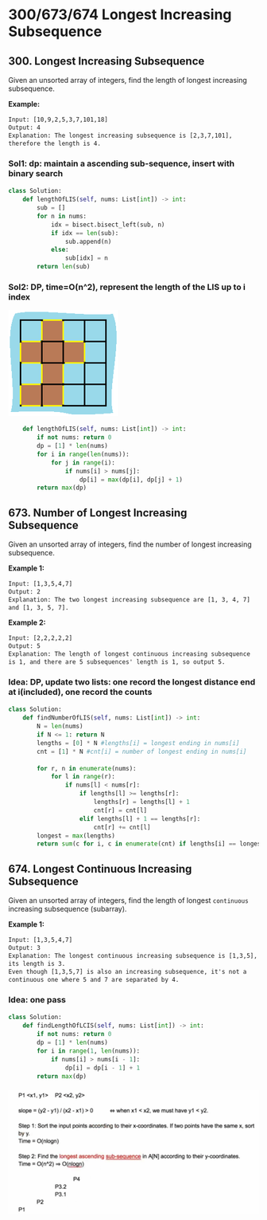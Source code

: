 # 300/673/674 Longest Increasing Subsequence

## 300. Longest Increasing Subsequence

Given an unsorted array of integers, find the length of longest increasing subsequence.

**Example:**

```text
Input: [10,9,2,5,3,7,101,18]
Output: 4 
Explanation: The longest increasing subsequence is [2,3,7,101], therefore the length is 4. 
```

### Sol1: dp: maintain a ascending sub-sequence, insert with binary search

```python
class Solution:
    def lengthOfLIS(self, nums: List[int]) -> int:
        sub = []
        for n in nums:
            idx = bisect.bisect_left(sub, n)
            if idx == len(sub):
                sub.append(n)
            else:
                sub[idx] = n
        return len(sub)
```

### Sol2: DP, time=O\(n^2\), represent the length of the LIS up to i index

![](../.gitbook/assets/image%20%2832%29.png)

```python
    def lengthOfLIS(self, nums: List[int]) -> int:
        if not nums: return 0
        dp = [1] * len(nums)
        for i in range(len(nums)):
            for j in range(i):
                if nums[i] > nums[j]:
                    dp[i] = max(dp[i], dp[j] + 1)       
        return max(dp)
```

## 673. Number of Longest Increasing Subsequence

Given an unsorted array of integers, find the number of longest increasing subsequence.

**Example 1:**  


```text
Input: [1,3,5,4,7]
Output: 2
Explanation: The two longest increasing subsequence are [1, 3, 4, 7] and [1, 3, 5, 7].
```

**Example 2:**

```text
Input: [2,2,2,2,2]
Output: 5
Explanation: The length of longest continuous increasing subsequence is 1, and there are 5 subsequences' length is 1, so output 5.
```

### Idea: DP,  update two lists: one record the longest distance end at i\(included\), one record the counts

```python
class Solution:
    def findNumberOfLIS(self, nums: List[int]) -> int:
        N = len(nums)
        if N <= 1: return N
        lengths = [0] * N #lengths[i] = longest ending in nums[i]
        cnt = [1] * N #cnt[i] = number of longest ending in nums[i]
        
        for r, n in enumerate(nums):
            for l in range(r):
                if nums[l] < nums[r]:
                    if lengths[l] >= lengths[r]:
                        lengths[r] = lengths[l] + 1
                        cnt[r] = cnt[l]
                    elif lengths[l] + 1 == lengths[r]:
                        cnt[r] += cnt[l]
        longest = max(lengths)
        return sum(c for i, c in enumerate(cnt) if lengths[i] == longest)
```

## 674. Longest Continuous Increasing Subsequence

Given an unsorted array of integers, find the length of longest `continuous` increasing subsequence \(subarray\).

**Example 1:**  


```text
Input: [1,3,5,4,7]
Output: 3
Explanation: The longest continuous increasing subsequence is [1,3,5], its length is 3. 
Even though [1,3,5,7] is also an increasing subsequence, it's not a continuous one where 5 and 7 are separated by 4. 
```

### Idea: one pass

```python
class Solution:
    def findLengthOfLCIS(self, nums: List[int]) -> int:
        if not nums: return 0
        dp = [1] * len(nums)
        for i in range(1, len(nums)):
            if nums[i] > nums[i - 1]:
                dp[i] = dp[i - 1] + 1
        return max(dp)
```

#### 

![](../.gitbook/assets/image%20%2820%29.png)

